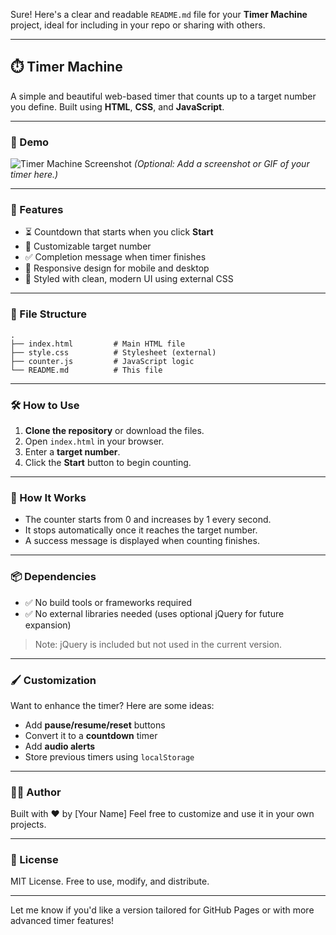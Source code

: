 Sure! Here's a clear and readable `README.md` file for your **Timer Machine** project, ideal for including in your repo or sharing with others.

---

## ⏱️ Timer Machine

A simple and beautiful web-based timer that counts up to a target number you define. Built using **HTML**, **CSS**, and **JavaScript**.

---

### 📸 Demo

![Timer Machine Screenshot](screenshot.png)
*(Optional: Add a screenshot or GIF of your timer here.)*

---

### 🚀 Features

* ⏳ Countdown that starts when you click **Start**
* 🎯 Customizable target number
* ✅ Completion message when timer finishes
* 📱 Responsive design for mobile and desktop
* 🎨 Styled with clean, modern UI using external CSS

---

### 📁 File Structure

```
.
├── index.html         # Main HTML file
├── style.css          # Stylesheet (external)
├── counter.js         # JavaScript logic
└── README.md          # This file
```

---

### 🛠️ How to Use

1. **Clone the repository** or download the files.
2. Open `index.html` in your browser.
3. Enter a **target number**.
4. Click the **Start** button to begin counting.

---

### 🧠 How It Works

* The counter starts from 0 and increases by 1 every second.
* It stops automatically once it reaches the target number.
* A success message is displayed when counting finishes.

---

### 📦 Dependencies

* ✅ No build tools or frameworks required
* ✅ No external libraries needed (uses optional jQuery for future expansion)

> Note: jQuery is included but not used in the current version.

---

### 🖌️ Customization

Want to enhance the timer? Here are some ideas:

* Add **pause/resume/reset** buttons
* Convert it to a **countdown** timer
* Add **audio alerts**
* Store previous timers using `localStorage`

---

### 🧑‍💻 Author

Built with ❤️ by [Your Name]
Feel free to customize and use it in your own projects.

---

### 📄 License

MIT License. Free to use, modify, and distribute.

---

Let me know if you'd like a version tailored for GitHub Pages or with more advanced timer features!
